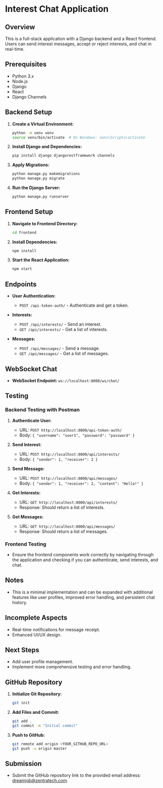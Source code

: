 # Interest Chat Application

## Overview

This is a full-stack application with a Django backend and a React frontend. Users can send interest messages, accept or reject interests, and chat in real-time.

## Prerequisites

- Python 3.x
- Node.js
- Django
- React
- Django Channels

## Backend Setup

1. **Create a Virtual Environment:**

    ```bash
    python -m venv venv
    source venv/bin/activate  # On Windows: venv\Scripts\activate
    ```

2. **Install Django and Dependencies:**

    ```bash
    pip install django djangorestframework channels
    ```

3. **Apply Migrations:**

    ```bash
    python manage.py makemigrations
    python manage.py migrate
    ```

4. **Run the Django Server:**

    ```bash
    python manage.py runserver
    ```

## Frontend Setup

1. **Navigate to Frontend Directory:**

    ```bash
    cd frontend
    ```

2. **Install Dependencies:**

    ```bash
    npm install
    ```

3. **Start the React Application:**

    ```bash
    npm start
    ```

## Endpoints

- **User Authentication:**
  - `POST /api-token-auth/` - Authenticate and get a token.

- **Interests:**
  - `POST /api/interests/` - Send an interest.
  - `GET /api/interests/` - Get a list of interests.

- **Messages:**
  - `POST /api/messages/` - Send a message.
  - `GET /api/messages/` - Get a list of messages.

## WebSocket Chat

- **WebSocket Endpoint:** `ws://localhost:8000/ws/chat/`

## Testing

### Backend Testing with Postman

1. **Authenticate User:**
    - URL: `POST http://localhost:8000/api-token-auth/`
    - Body: `{ "username": "user1", "password": "password" }`

2. **Send Interest:**
    - URL: `POST http://localhost:8000/api/interests/`
    - Body: `{ "sender": 1, "receiver": 2 }`

3. **Send Message:**
    - URL: `POST http://localhost:8000/api/messages/`
    - Body: `{ "sender": 1, "receiver": 2, "content": "Hello!" }`

4. **Get Interests:**
    - URL: `GET http://localhost:8000/api/interests/`
    - Response: Should return a list of interests.

5. **Get Messages:**
    - URL: `GET http://localhost:8000/api/messages/`
    - Response: Should return a list of messages.

### Frontend Testing

- Ensure the frontend components work correctly by navigating through the application and checking if you can authenticate, send interests, and chat.

## Notes

- This is a minimal implementation and can be expanded with additional features like user profiles, improved error handling, and persistent chat history.

## Incomplete Aspects

- Real-time notifications for message receipt.
- Enhanced UI/UX design.

## Next Steps

- Add user profile management.
- Implement more comprehensive testing and error handling.

## GitHub Repository

1. **Initialize Git Repository:**

    ```bash
    git init
    ```

2. **Add Files and Commit:**

    ```bash
    git add .
    git commit -m "Initial commit"
    ```

3. **Push to GitHub:**

    ```bash
    git remote add origin <YOUR_GITHUB_REPO_URL>
    git push -u origin master
    ```

## Submission

- Submit the GitHub repository link to the provided email address: dreamjob@zentratech.com.
